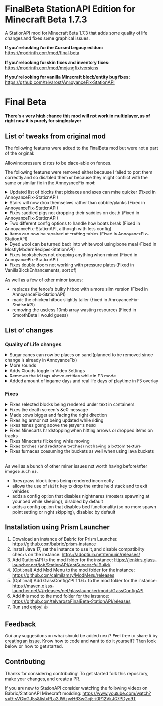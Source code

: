 # FinalBeta StationAPI Edition for Minecraft Beta 1.7.3

A StationAPI mod for Minecraft Beta 1.7.3 that adds some quality of life changes and fixes some graphical issues.

**If you're looking for the Cursed Legacy edition:** https://modrinth.com/mod/final-beta

**If you're looking for skin fixes and inventory fixes:** https://modrinth.com/mod/mojangfix/versions

**If you're looking for vanilla Minecraft block/entity bug fixes:** https://github.com/telvarost/AnnoyanceFix-StationAPI

# Final Beta

**There's a very high chance this mod will not work in multiplayer, as of right now it is purely for singleplayer**

## List of tweaks from original mod

The following features were added to the FinalBeta mod but were not a part of the original:

Allowing pressure plates to be place-able on fences.

The following features were removed either because I failed to port them correctly and so disabled them or because they might conflict with the same or similar fix in the AnnoyanceFix mod:

<details><summary>Updated list of blocks that pickaxes and axes can mine quicker (Fixed in AnnoyanceFix-StationAPI)</summary>

**Extra pickaxe blocks:**
- Cobblestone stairs
- Redstone ore
- Iron door
- Bricks
- Furnaces
- Dispensers
- Stone pressure plates
- Rails
- Detector rails
- Powered rails
- Pistons
- Sticky pistons

**Extra axe blocks:**
- Wooden stairs
- Door
- Pressure plates
- Jukebox
- Note blocks
- Pumpkins
- Signs
- Trapdoors
- Ladders
- Crafting tables
- Fences

</details>

<details><summary>Stairs will now drop themselves rather than cobble/planks (Fixed in AnnoyanceFix-StationAPI)</summary>

Before:<br>
<video controls src="https://i.imgur.com/QSq8E8m.mp4" />

After:<br>
<video controls src="https://i.imgur.com/l5arDtA.mp4" />

</details>

<details><summary>Fixes saddled pigs not dropping their saddles on death (Fixed in AnnoyanceFix-StationAPI)</summary>

Before:
<video controls src="https://i.imgur.com/PVLRNn5.mp4"/>

After:
<video controls src="https://i.imgur.com/0yHHfxB.mp4" />

</details>

<details><summary>Two different config options to handle how boats break (Fixed in AnnoyanceFix-StationAPI, although with less config)</summary>

- Default config (value of 2) allows boats to break only when they crash with almost maximum speed. Making them less likely to break randomly.
- A value of 1 disables boat breaking logic entirely.

</details>

<details><summary>Items can now be repaired at crafting tables (Fixed in AnnoyanceFix-StationAPI)</summary>

<video controls src="https://i.imgur.com/UrLHQDh.mp4" />

</details>

<details><summary>Dyed wool can be turned back into white wool using bone meal (Fixed in MostlyModernRecipes-StationAPI)</summary>

<video controls src="https://i.imgur.com/Uwk3K2t.mp4" />

</details>

<details><summary>Fixes bookshelves not dropping anything when mined (Fixed in AnnoyanceFix-StationAPI)</summary>

Before:<br>
<video controls src="https://i.imgur.com/9dt46cf.mp4"/>

After:<br>
<video controls src="https://i.imgur.com/v9nEcfp.mp4" />

</details>

<details><summary>Fixes double doors not working with pressure plates (Fixed in VanillaBlockEnhancements, sort of)</summary>

Before:<br>
<video controls src="https://i.imgur.com/WWcOZA0.mp4"/>

After:<br>
<video controls src="https://i.imgur.com/8Dj19lR.mp4" />

**Note**: This is not the prettiest of fixes and edge cases might still exist as I didn't test it in normal gameplay for long periods of time. If you experience any issues with already placed doors break them and then place them again, this should fix them.

</details>

As well as a few of other minor issues:
- replaces the fence's bulky hitbox with a more slim version (Fixed in AnnoyanceFix-StationAPI)
- made the chicken hitbox slightly taller (Fixed in AnnoyanceFix-StationAPI)
- removing the useless 10mb array wasting resources (Fixed in SmoothBeta I would guess)

## List of changes

### Quality of Life changes

<details><summary>Sugar canes can now be places on sand (planned to be removed since change is already in AnnoyanceFix)</summary>

![sugar cane on sand](https://i.imgur.com/N7WjSx8.png)

</details>

<details><summary>More sounds</summary>

- Opening / closing chests
- Minecarts
- Items breaking

**Note: The mod doesn't add any sounds by itself, all of these sounds are already present in your "resources" folder, they are automatically downloaded by Minecraft itself**

</details>

<details><summary>Adds Clouds toggle in Video Settings</summary>

<video controls src="https://i.imgur.com/MUmqtmM.mp4" />

</details>

<details><summary>Removes the id tags above entities while in F3 mode</summary>

Before:<br>
![bunch of animals with id tags above them](https://i.imgur.com/PchbLnx.png)

After:
![bunch of animals without any additional UI elements above them](https://i.imgur.com/TEKQyW2.png)

</details>

<details><summary>Added amount of ingame days and real life days of playtime in F3 overlay</summary>

![white text showingcasing the number of days spent in game](https://i.imgur.com/clje0xb.png)

**Format: ingame days (real life days)**
Both are calculated using the play time stat the player has, which means if the stats file gets corrupted or deleted these numbers will reset as well!

</details>

### Fixes

<details><summary>Fixes selected blocks being rendered under text in containers</summary>

Before:
![blocks being rendered under container text](https://i.imgur.com/jaGMYZy.png)

After:
![blocks being rendered above container text](https://i.imgur.com/giD9ZTm.png)

</details>

<details><summary>Fixes the death screen's &e0 message</summary>

Before:
![death screen displaying &e0](https://i.imgur.com/HHLeOhs.png)

After:
![death screen displaying a yellow score of 0](https://i.imgur.com/rTHeTOk.png)

**Note: Score will always be 0 as nothing gives score in this version**
</details>

<details><summary>Made bows bigger and facing the right direction</summary>

Before:
![player holding a bow](https://i.imgur.com/dRgyr7G.png)

After:
![player holding a bow](https://i.imgur.com/9dgxRej.png)

Also slightly update the skeleton's model to better hold the bow

Before:
![skeleton holding a bow](https://i.imgur.com/4Pqe3pk.png)

After:
![skeleton holding a bow](https://i.imgur.com/SIDJBYI.png)

</details>

<details><summary>Fixes leg armor not being updated while riding</summary>

Before:<br>
<video controls src="https://i.imgur.com/UX9nfs8.mp4" />

After:<br>
<video controls src="https://i.imgur.com/khlHpop.mp4" />

Before:
![player's leg armor not updating its rotation according to the player's legs](https://i.imgur.com/Vx8GAtV.png)

After:
![player's leg armor correctly updating its rotation according to the player's legs](https://i.imgur.com/eHppgk9.png)

</details>

<details><summary>Fixes fishes going above the player's head</summary>

Before:<br>
<video controls src="https://i.imgur.com/jrjL1tW.mp4" />

After:<br>
<video controls src="https://i.imgur.com/5JPT81N.mp4" />

</details>

<details><summary>Fixes Minecarts hardstopping when hitting arrows or dropped items on tracks</summary>

Before:<br>
<video controls src="https://i.imgur.com/5hICLc2.mp4" />

After:<br>
<video controls src="https://i.imgur.com/Hf9X8HM.mp4" />

</details>

<details><summary>Fixes Minecarts flickering while moving</summary>

Before:<br>
<video controls src="https://i.imgur.com/cBUIE5n.mp4" />

After:<br>
<video controls src="https://i.imgur.com/vZGhuos.mp4" />

</details>

<details><summary>Fixes torches (and redstone torches) not having a bottom texture</summary>

Before:
![torches without a bottom texture](https://i.imgur.com/pueAKg3.png)

After:
FinalBeta-StationAPI Edition fixes this differently than the cursed legacy version of the mod.
The fix in this version of the mod uses a json model that adds some tilted pixels to the bottom of the torches.

</details>

<details><summary>Fixes furnaces consuming the buckets as well when using lava buckets</summary>

Before:<br>
<video controls src="https://i.imgur.com/BY0t3iG.mp4"/>

After:
<video controls src="https://i.imgur.com/4O7Fo8V.mp4" />

</details>

<br>

As well as a bunch of other minor issues not worth having before/after images such as:

- fixes grass block items being rendered incorrectly
- allows the use of `shift` key to drop the entire held stack and to exit vehicles
- adds a config option that disables nightmares (mosters spawning at your bed while sleeping), disabled by default
- adds a config option that disables bed functionality (so no more spawn point setting or night skipping), disabled by default

## Installation using Prism Launcher

1. Download an instance of Babric for Prism Launcher: https://github.com/babric/prism-instance
2. Install Java 17, set the instance to use it, and disable compatibility checks on the instance: https://adoptium.net/temurin/releases/
3. Add StationAPI to the mod folder for the instance: https://jenkins.glass-launcher.net/job/StationAPI/lastSuccessfulBuild/
4. (Optional) Add Mod Menu to the mod folder for the instance: https://github.com/calmilamsy/ModMenu/releases
5. (Optional) Add GlassConfigAPI 1.1.6+ to the mod folder for the instance: https://maven.glass-launcher.net/#/releases/net/glasslauncher/mods/GlassConfigAPI
6. Add this mod to the mod folder for the instance: https://github.com/telvarost/FinalBeta-StationAPI/releases
7. Run and enjoy! 👍

## Feedback

Got any suggestions on what should be added next? Feel free to share it by [creating an issue](https://github.com/telvarost/FinalBeta-StationAPI/issues/new). Know how to code and want to do it yourself? Then look below on how to get started.

## Contributing

Thanks for considering contributing! To get started fork this repository, make your changes, and create a PR. 

If you are new to StationAPI consider watching the following videos on Babric/StationAPI Minecraft modding: https://www.youtube.com/watch?v=9-sVGjnGJ5s&list=PLa2JWzyvH63wGcj5-i0P12VkJG7PDyo9T
